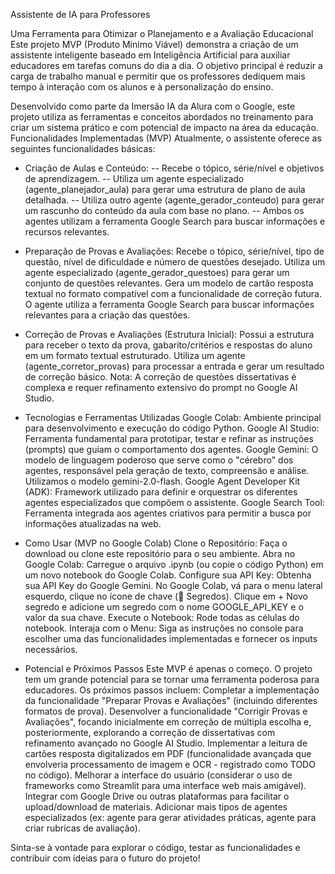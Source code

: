 Assistente de IA para Professores

Uma Ferramenta para Otimizar o Planejamento e a Avaliação Educacional
Este projeto MVP (Produto Mínimo Viável) demonstra a criação de um assistente inteligente baseado em Inteligência Artificial para auxiliar educadores em tarefas comuns do dia a dia. O objetivo principal é reduzir a carga de trabalho manual e permitir que os professores dediquem mais tempo à interação com os alunos e à personalização do ensino.

Desenvolvido como parte da Imersão IA da Alura com o Google, este projeto utiliza as ferramentas e conceitos abordados no treinamento para criar um sistema prático e com potencial de impacto na área da educação.
Funcionalidades Implementadas (MVP)
Atualmente, o assistente oferece as seguintes funcionalidades básicas:
 - Criação de Aulas e Conteúdo:
   -- Recebe o tópico, série/nível e objetivos de aprendizagem.
   -- Utiliza um agente especializado (agente_planejador_aula) para gerar uma estrutura de plano de aula detalhada.
   -- Utiliza outro agente (agente_gerador_conteudo) para gerar um rascunho do conteúdo da aula com base no plano.
   -- Ambos os agentes utilizam a ferramenta Google Search para buscar informações e recursos relevantes.

 - Preparação de Provas e Avaliações:
    Recebe o tópico, série/nível, tipo de questão, nível de dificuldade e número de questões desejado.
    Utiliza um agente especializado (agente_gerador_questoes) para gerar um conjunto de questões relevantes.
    Gera um modelo de cartão resposta textual no formato compatível com a funcionalidade de correção futura.
    O agente utiliza a ferramenta Google Search para buscar informações relevantes para a criação das questões.

 - Correção de Provas e Avaliações (Estrutura Inicial):
    Possui a estrutura para receber o texto da prova, gabarito/critérios e respostas do aluno em um formato textual estruturado.
    Utiliza um agente (agente_corretor_provas) para processar a entrada e gerar um resultado de correção básico.
    Nota: A correção de questões dissertativas é complexa e requer refinamento extensivo do prompt no Google AI Studio.

 - Tecnologias e Ferramentas Utilizadas
    Google Colab: Ambiente principal para desenvolvimento e execução do código Python.
    Google AI Studio: Ferramenta fundamental para prototipar, testar e refinar as instruções (prompts) que guiam o comportamento dos agentes.
    Google Gemini: O modelo de linguagem poderoso que serve como o "cérebro" dos agentes, responsável pela geração de texto, compreensão e análise. Utilizamos o modelo gemini-2.0-flash.
    Google Agent Developer Kit (ADK): Framework utilizado para definir e orquestrar os diferentes agentes especializados que compõem o assistente.
    Google Search Tool: Ferramenta integrada aos agentes criativos para permitir a busca por informações atualizadas na web.

 - Como Usar (MVP no Google Colab)
    Clone o Repositório: Faça o download ou clone este repositório para o seu ambiente.
    Abra no Google Colab: Carregue o arquivo .ipynb (ou copie o código Python) em um novo notebook do Google Colab.
    Configure sua API Key:
        Obtenha sua API Key do Google Gemini.
        No Google Colab, vá para o menu lateral esquerdo, clique no ícone de chave (🔑 Segredos).
        Clique em + Novo segredo e adicione um segredo com o nome GOOGLE_API_KEY e o valor da sua chave.
    Execute o Notebook: Rode todas as células do notebook.
    Interaja com o Menu: Siga as instruções no console para escolher uma das funcionalidades implementadas e fornecer os inputs necessários.

 - Potencial e Próximos Passos
    Este MVP é apenas o começo. O projeto tem um grande potencial para se tornar uma ferramenta poderosa para educadores. Os próximos passos incluem:
        Completar a implementação da funcionalidade "Preparar Provas e Avaliações" (incluindo diferentes formatos de prova).
        Desenvolver a funcionalidade "Corrigir Provas e Avaliações", focando inicialmente em correção de múltipla escolha e, posteriormente, explorando a correção de dissertativas com refinamento avançado no Google AI Studio.
        Implementar a leitura de cartões resposta digitalizados em PDF (funcionalidade avançada que envolveria processamento de imagem e OCR - registrado como TODO no código).
        Melhorar a interface do usuário (considerar o uso de frameworks como Streamlit para uma interface web mais amigável).
        Integrar com Google Drive ou outras plataformas para facilitar o upload/download de materiais.
        Adicionar mais tipos de agentes especializados (ex: agente para gerar atividades práticas, agente para criar rubricas de avaliação).

Sinta-se à vontade para explorar o código, testar as funcionalidades e contribuir com ideias para o futuro do projeto!
